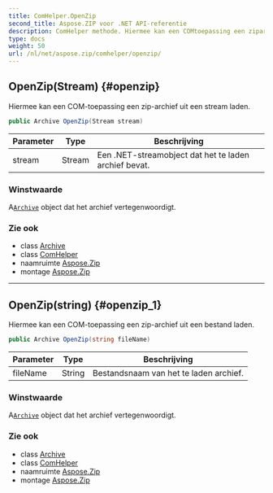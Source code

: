 ```yaml
---
title: ComHelper.OpenZip
second_title: Aspose.ZIP voor .NET API-referentie
description: ComHelper methode. Hiermee kan een COMtoepassing een ziparchief uit een stream laden.
type: docs
weight: 50
url: /nl/net/aspose.zip/comhelper/openzip/
---
```

## OpenZip(Stream) {#openzip}

Hiermee kan een COM-toepassing een zip-archief uit een stream laden.

```csharp
public Archive OpenZip(Stream stream)
```

| Parameter | Type | Beschrijving |
| --- | --- | --- |
| stream | Stream | Een .NET-streamobject dat het te laden archief bevat. |

### Winstwaarde

A[`Archive`](../../archive/) object dat het archief vertegenwoordigt.

### Zie ook

* class [Archive](../../archive/)
* class [ComHelper](../)
* naamruimte [Aspose.Zip](../../comhelper/)
* montage [Aspose.Zip](../../../)

---

## OpenZip(string) {#openzip_1}

Hiermee kan een COM-toepassing een zip-archief uit een bestand laden.

```csharp
public Archive OpenZip(string fileName)
```

| Parameter | Type | Beschrijving |
| --- | --- | --- |
| fileName | String | Bestandsnaam van het te laden archief. |

### Winstwaarde

A[`Archive`](../../archive/) object dat het archief vertegenwoordigt.

### Zie ook

* class [Archive](../../archive/)
* class [ComHelper](../)
* naamruimte [Aspose.Zip](../../comhelper/)
* montage [Aspose.Zip](../../../)


